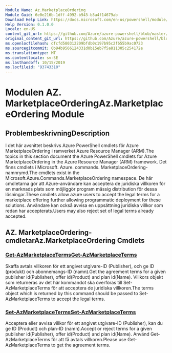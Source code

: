 ```yaml
---
Module Name: Az.MarketplaceOrdering
Module Guid: 6e0e216b-1dff-4992-b943-b3a4f14679ab
Download Help Link: https://docs.microsoft.com/en-us/powershell/module/az.marketplaceordering
Help Version: 0.1.0.0
Locale: en-US
content_git_url: https://github.com/Azure/azure-powershell/blob/master/src/MarketplaceOrdering/MarketplaceOrdering/help/Az.MarketplaceOrdering.md
original_content_git_url: https://github.com/Azure/azure-powershell/blob/master/src/MarketplaceOrdering/MarketplaceOrdering/help/Az.MarketplaceOrdering.md
ms.openlocfilehash: dfcfd580312209bfdb0c197b95c2f655b9ac0723
ms.sourcegitcommit: 0b94b9566124331d0b15eb7f5a811305c254172e
ms.translationtype: MT
ms.contentlocale: sv-SE
ms.lasthandoff: 10/15/2019
ms.locfileid: "93743310"
---
```

# <span data-ttu-id="964cc-101">Modulen AZ. MarketplaceOrdering</span><span class="sxs-lookup"><span data-stu-id="964cc-101">Az.MarketplaceOrdering Module</span></span>
## <span data-ttu-id="964cc-102">Problembeskrivning</span><span class="sxs-lookup"><span data-stu-id="964cc-102">Description</span></span>
<span data-ttu-id="964cc-103">I det här avsnittet beskrivs Azure PowerShell cmdlets för Azure MarketplaceOrdering i ramverket Azure Resource Manager (ARM).</span><span class="sxs-lookup"><span data-stu-id="964cc-103">The topics in this section document the Azure PowerShell cmdlets for Azure MarketplaceOrdering in the Azure Resource Manager (ARM) framework.</span></span> <span data-ttu-id="964cc-104">Det finns cmdlets i Microsoft. Azure. commands. MarketplaceOrdering-namnrymd.</span><span class="sxs-lookup"><span data-stu-id="964cc-104">The cmdlets exist in the Microsoft.Azure.Commands.MarketplaceOrdering namespace.</span></span> <span data-ttu-id="964cc-105">De här cmdletarna gör att Azure-användare kan acceptera de juridiska villkoren för en marknads plats som möjliggör program mässig distribution för dessa lösningar.</span><span class="sxs-lookup"><span data-stu-id="964cc-105">These cmdlets allow azure users to accept the legal terms for a marketplace offering further allowing programmatic deployment for these solutions.</span></span> <span data-ttu-id="964cc-106">Användare kan också avvisa en uppsättning juridiska villkor som redan har accepterats.</span><span class="sxs-lookup"><span data-stu-id="964cc-106">Users may also reject set of legal terms already accepted.</span></span>

## <span data-ttu-id="964cc-107">AZ. MarketplaceOrdering-cmdletar</span><span class="sxs-lookup"><span data-stu-id="964cc-107">Az.MarketplaceOrdering Cmdlets</span></span>
### [<span data-ttu-id="964cc-108">Get-AzMarketplaceTerms</span><span class="sxs-lookup"><span data-stu-id="964cc-108">Get-AzMarketplaceTerms</span></span>](Get-AzMarketplaceTerms.md)
<span data-ttu-id="964cc-109">Skaffa avtals villkoren för ett angivet utgivare-ID (Publisher), och ge ID (produkt) och abonnemangs-ID (namn).</span><span class="sxs-lookup"><span data-stu-id="964cc-109">Get the agreement terms for a given publisher id(Publisher), offer id(Product) and plan id(Name).</span></span> <span data-ttu-id="964cc-110">Villkors objekt som returneras av det här kommandot ska överföras till Set-AzMarketplaceTerms för att acceptera de juridiska villkoren.</span><span class="sxs-lookup"><span data-stu-id="964cc-110">The terms object which is returned by this command should be passed to Set-AzMarketplaceTerms to accept the legal terms.</span></span>

### [<span data-ttu-id="964cc-111">Set-AzMarketplaceTerms</span><span class="sxs-lookup"><span data-stu-id="964cc-111">Set-AzMarketplaceTerms</span></span>](Set-AzMarketplaceTerms.md)
<span data-ttu-id="964cc-112">Acceptera eller avvisa villkor för ett angivet utgivare-ID (Publisher), kan du ge ID (Product) och plan-ID (namn).</span><span class="sxs-lookup"><span data-stu-id="964cc-112">Accept or reject terms for a given publisher id(Publisher), offer id(Product) and plan id(Name).</span></span> <span data-ttu-id="964cc-113">Använd Get-AzMarketplaceTerms för att få avtals villkoren.</span><span class="sxs-lookup"><span data-stu-id="964cc-113">Please use Get-AzMarketplaceTerms to get the agreement terms.</span></span>

